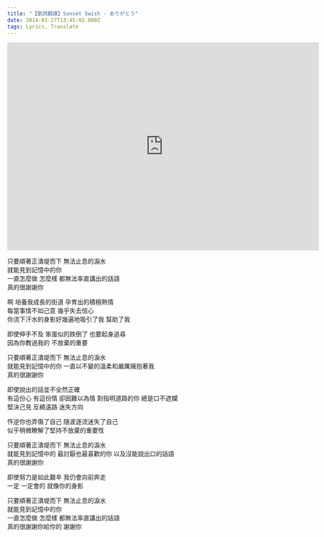 ```yaml
---
title: "【歌詞翻譯】Sunset Swish - ありがとう"
date: 2014-03-27T13:45:02.000Z
tags: Lyrics, Translate
---
```


<iframe width="720" height="480" src="https://www.youtube.com/embed/IXAUuqs1_2U" frameborder="0" allow="accelerometer; autoplay; clipboard-write; encrypted-media; gyroscope; picture-in-picture" allowfullscreen></iframe>

只要順著正潰堤而下 無法止息的淚水
<br>就能見到記憶中的你
<br>一直怎麼做 怎麼樣 都無法率直講出的話語
<br>真的很謝謝你

啊 培養我成長的街道 孕育出的積極熱情
<br>每當事情不如己意 幾乎失去信心
<br>你流下汗水的身影好幾遍地吸引了我 幫助了我

即使伸手不及 笨蛋似的跌倒了 也要起身追尋
<br>因為你教過我的 不放棄的重要

只要順著正潰堤而下 無法止息的淚水
<br>就能見到記憶中的你 一直以不變的溫柔和嚴厲擁抱著我
<br>真的很謝謝你

即使說出的話並不全然正確
<br>有這份心 有這份情 卻因難以為情 對指明道路的你 總是口不遮攔
<br>堅決己見 反繞遠路 迷失方向

忤逆你也弄傷了自己 隨波逐流迷失了自己
<br>似乎稍微瞭解了堅持不放棄的重要性

只要順著正潰堤而下 無法止息的淚水
<br>就能見到記憶中的 最討厭也最喜歡的你 以及沒能說出口的話語
<br>真的很謝謝你

即使努力是如此艱辛 我仍會向前奔走
<br>一定 一定會的 就像你的身影

只要順著正潰堤而下 無法止息的淚水
<br>就能見到記憶中的你
<br>一直怎麼做 怎麼樣 都無法率直講出的話語
<br>真的很謝謝你給你的 謝謝你
